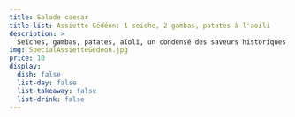 ```yaml
---
title: Salade caesar
title-list: Assiette Gédéon: 1 seiche, 2 gambas, patates à l'aoili
description: >
  Seiches, gambas, patates, aïoli, un condensé des saveurs historiques du Gédéon.
img: SpecialAssietteGedeon.jpg
price: 10
display:
  dish: false
  list-day: false
  list-takeaway: false
  list-drink: false
---
```

